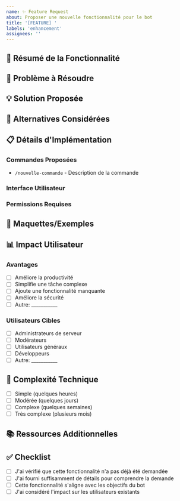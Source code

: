 ```yaml
---
name: ✨ Feature Request
about: Proposer une nouvelle fonctionnalité pour le bot
title: '[FEATURE] '
labels: 'enhancement'
assignees: ''
---
```


## 🚀 Résumé de la Fonctionnalité
<!-- Résumé clair et concis de la fonctionnalité souhaitée -->

## 🎯 Problème à Résoudre
<!-- Description claire du problème que cette fonctionnalité résoudrait -->
<!-- Ex: Je suis toujours frustré quand [...] -->

## 💡 Solution Proposée
<!-- Description claire et détaillée de ce que vous aimeriez voir implémenté -->

## 🔄 Alternatives Considérées
<!-- Description des solutions alternatives que vous avez considérées -->

## 📋 Détails d'Implémentation
<!-- Si vous avez des idées sur comment implémenter cette fonctionnalité -->

### Commandes Proposées
<!-- Si applicable, listez les nouvelles commandes -->
- `/nouvelle-commande` - Description de la commande

### Interface Utilisateur
<!-- Décrivez l'interface utilisateur souhaitée -->

### Permissions Requises
<!-- Quelles permissions Discord seraient nécessaires -->

## 🎨 Maquettes/Exemples
<!-- Si vous avez des maquettes, captures d'écran ou exemples -->

## 📊 Impact Utilisateur
<!-- Comment cette fonctionnalité améliorerait l'expérience utilisateur -->

### Avantages
- [ ] Améliore la productivité
- [ ] Simplifie une tâche complexe
- [ ] Ajoute une fonctionnalité manquante
- [ ] Améliore la sécurité
- [ ] Autre: ___________

### Utilisateurs Cibles
- [ ] Administrateurs de serveur
- [ ] Modérateurs
- [ ] Utilisateurs généraux
- [ ] Développeurs
- [ ] Autre: ___________

## 🔧 Complexité Technique
<!-- Estimation de la complexité (si vous avez une idée) -->
- [ ] Simple (quelques heures)
- [ ] Modérée (quelques jours)
- [ ] Complexe (quelques semaines)
- [ ] Très complexe (plusieurs mois)

## 📚 Ressources Additionnelles
<!-- Liens vers des documentations, APIs, ou exemples similaires -->

## ✅ Checklist
- [ ] J'ai vérifié que cette fonctionnalité n'a pas déjà été demandée
- [ ] J'ai fourni suffisamment de détails pour comprendre la demande
- [ ] Cette fonctionnalité s'aligne avec les objectifs du bot
- [ ] J'ai considéré l'impact sur les utilisateurs existants